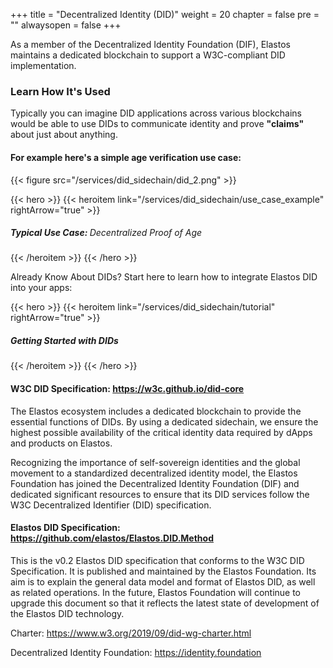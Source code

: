 

+++
title = "Decentralized Identity (DID)"
weight = 20
chapter = false
pre = ""
alwaysopen = false
+++

As a member of the Decentralized Identity Foundation (DIF), Elastos maintains a dedicated blockchain to support a W3C-compliant DID implementation.

### Learn How It's Used

Typically you can imagine DID applications across various blockchains would be able to use DIDs to communicate identity
and prove **"claims"** about just about anything.

#### For example here's a simple age verification use case:

{{< figure src="/services/did_sidechain/did_2.png" >}}

{{< hero >}}
    {{< heroitem link="/services/did_sidechain/use_case_example" rightArrow="true" >}}
        <h5>Typical Use Case: <span style="font-weight: 400;">Decentralized Proof of Age</span></h5>
    {{< /heroitem >}}
{{< /hero >}}

Already Know About DIDs? Start here to learn how to integrate Elastos DID into your apps:

{{< hero >}}
    {{< heroitem link="/services/did_sidechain/tutorial" rightArrow="true" >}}
        <h5>Getting Started with DIDs</h5>
    {{< /heroitem >}}
{{< /hero >}}

#### W3C DID Specification: <b><a href="https://w3c.github.io/did-core" target="_blank" onclick="event.stopPropagation();">https://w3c.github.io/did-core</a></b>

The Elastos ecosystem includes a dedicated blockchain to provide the essential functions of DIDs. By using a dedicated
sidechain, we ensure the highest possible availability of the critical identity data required by dApps and products on Elastos.

Recognizing the importance of self-sovereign identities and the global movement to a standardized decentralized identity
model, the Elastos Foundation has joined the Decentralized Identity Foundation (DIF) and dedicated significant resources
to ensure that its DID services follow the W3C Decentralized Identifier (DID) specification.

#### Elastos DID Specification: <b><a href="https://github.com/elastos/Elastos.DID.Method" target="_blank" onclick="event.stopPropagation();">https://github.com/elastos/Elastos.DID.Method</a></b>

This is the v0.2 Elastos DID specification that conforms to the W3C DID Specification. It is published and maintained by the Elastos Foundation. Its aim is to explain the general data model and format of Elastos DID, as well as related operations. In the future, Elastos Foundation will continue to upgrade this document so that it reflects the latest state of development of the Elastos DID technology.

Charter: https://www.w3.org/2019/09/did-wg-charter.html

Decentralized Identity Foundation: https://identity.foundation
